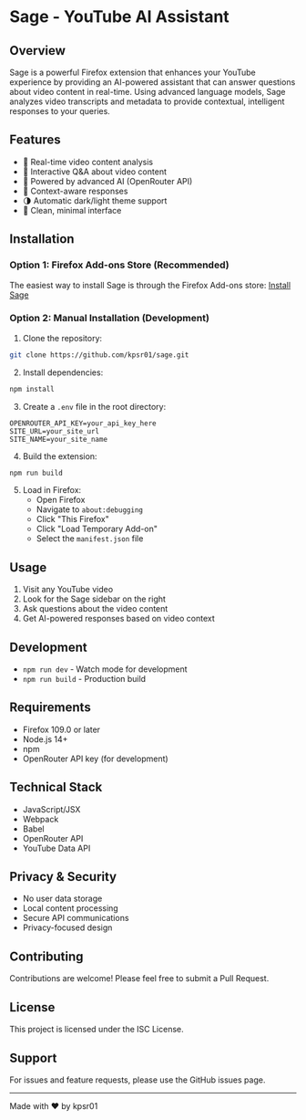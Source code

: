 # Sage - YouTube AI Assistant


## Overview

Sage is a powerful Firefox extension that enhances your YouTube experience by providing an AI-powered assistant that can answer questions about video content in real-time. Using advanced language models, Sage analyzes video transcripts and metadata to provide contextual, intelligent responses to your queries.

## Features

- 🎥 Real-time video content analysis
- 💬 Interactive Q&A about video content
- 🤖 Powered by advanced AI (OpenRouter API)
- 🎯 Context-aware responses
- 🌗 Automatic dark/light theme support
- 🎨 Clean, minimal interface

## Installation

### Option 1: Firefox Add-ons Store (Recommended)

The easiest way to install Sage is through the Firefox Add-ons store:
[Install Sage](https://addons.mozilla.org/en-US/firefox/addon/sageyt/?utm_source=addons.mozilla.org&utm_medium=referral&utm_content=search)

### Option 2: Manual Installation (Development)

1. Clone the repository:
```bash
git clone https://github.com/kpsr01/sage.git
```

2. Install dependencies:
```bash
npm install
```

3. Create a `.env` file in the root directory:
```env
OPENROUTER_API_KEY=your_api_key_here
SITE_URL=your_site_url
SITE_NAME=your_site_name
```

4. Build the extension:
```bash
npm run build
```

5. Load in Firefox:
   - Open Firefox
   - Navigate to `about:debugging`
   - Click "This Firefox"
   - Click "Load Temporary Add-on"
   - Select the `manifest.json` file

## Usage

1. Visit any YouTube video
2. Look for the Sage sidebar on the right
3. Ask questions about the video content
4. Get AI-powered responses based on video context

## Development

- `npm run dev` - Watch mode for development
- `npm run build` - Production build

## Requirements

- Firefox 109.0 or later
- Node.js 14+
- npm 
- OpenRouter API key (for development)

## Technical Stack

- JavaScript/JSX
- Webpack
- Babel
- OpenRouter API
- YouTube Data API

## Privacy & Security

- No user data storage
- Local content processing
- Secure API communications
- Privacy-focused design

## Contributing

Contributions are welcome! Please feel free to submit a Pull Request.

## License

This project is licensed under the ISC License.

## Support

For issues and feature requests, please use the GitHub issues page.

---

Made with ❤️ by kpsr01
